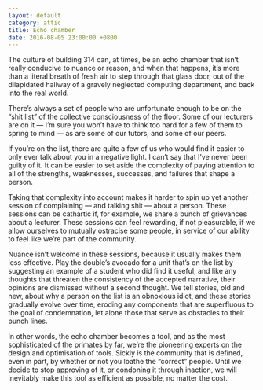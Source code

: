 ```yaml
---
layout: default
category: attic
title: Echo chamber
date: 2016-08-05 23:00:00 +0800
---
```


The culture of building 314 can, at times, be an echo chamber that
isn’t really conducive to nuance or reason, and when that happens,
it’s more than a literal breath of fresh air to step through that
glass door, out of the dilapidated hallway of a gravely neglected
computing department, and back into the real world.

There’s always a set of people who are unfortunate enough to be on the
“shit list” of the collective consciousness of the floor. Some of our
lecturers are on it — I’m sure you won’t have to think too hard for a
few of them to spring to mind — as are some of our tutors, and some
of our peers.

If you’re on the list, there are quite a few of us who would find it
easier to only ever talk about you in a negative light. I can’t say
that I’ve never been guilty of it. It can be easier to set aside the
complexity of paying attention to all of the strengths, weaknesses,
successes, and failures that shape a person.

Taking that complexity into account makes it harder to spin up yet
another session of complaining — and talking shit — about a person.
These sessions can be cathartic if, for example, we share a bunch of
grievances about a lecturer. These sessions can feel rewarding, if not
pleasurable, if we allow ourselves to mutually ostracise some people,
in service of our ability to feel like we’re part of the community.

Nuance isn’t welcome in these sessions, because it usually makes them
less effective. Play the double’s avocado for a unit that’s on the
list by suggesting an example of a student who did find it useful,
and like any thoughts that threaten the consistency of the accepted
narrative, their opinions are dismissed without a second thought.
We tell stories, old and new, about why a person on the list is an
obnoxious idiot, and these stories gradually evolve over time, eroding
any components that are superfluous to the goal of condemnation, let
alone those that serve as obstacles to their punch lines.

In other words, the echo chamber becomes a tool, and as the most
sophisticated of the primates by far, we’re the pioneering experts on
the design and optimisation of tools. Sickly is the community that is
defined, even in part, by whether or not you loathe the “correct”
people. Until we decide to stop approving of it, or condoning it
through inaction, we will inevitably make this tool as efficient
as possible, no matter the cost.
